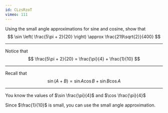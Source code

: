 ```yaml
---
id: CLzsRzoT
vimeo: 111
---
```


Using the small angle approximations for sine and cosine, show that
$$
\sin \left( \frac{5\pi + 2}{20} \right) \approx \frac{219\sqrt{2}}{400}
$$

---

Notice that
$$
\frac{5\pi + 2}{20} = \frac{\pi}{4} + \frac{1}{10}
$$

---

Recall that
$$
\sin(A + B) = \sin A \cos B + \sin B \cos A
$$

---

You know the values of $\sin \frac{\pi}{4}$ and $\cos \frac{\pi}{4}$

Since $\frac{1}{10}$ is small, you can use the small angle approximation.
